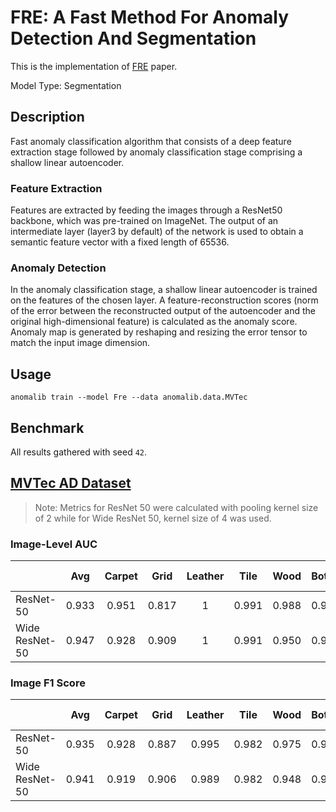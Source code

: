 # FRE: A Fast Method For Anomaly Detection And Segmentation

This is the implementation of [FRE](https://papers.bmvc2023.org/0614.pdf) paper.

Model Type: Segmentation

## Description

Fast anomaly classification algorithm that consists of a deep feature extraction stage followed by anomaly classification stage comprising a shallow linear autoencoder.

### Feature Extraction

Features are extracted by feeding the images through a ResNet50 backbone, which was pre-trained on ImageNet. The output of an intermediate layer (layer3 by default) of the network is used to obtain a semantic feature vector with a fixed length of 65536.

### Anomaly Detection

In the anomaly classification stage, a shallow linear autoencoder is trained on the features of the chosen layer. A feature-reconstruction scores (norm of the error between the reconstructed output of the autoencoder and the original high-dimensional feature) is calculated as the anomaly score. Anomaly map is generated by reshaping and resizing the error tensor to match the input image dimension.

## Usage

`anomalib train --model Fre --data anomalib.data.MVTec`

## Benchmark

All results gathered with seed `42`.

## [MVTec AD Dataset](https://www.mvtec.com/company/research/datasets/mvtec-ad)

> Note: Metrics for ResNet 50 were calculated with pooling kernel size of 2 while for Wide ResNet 50, kernel size of 4 was used.

### Image-Level AUC

|                |  Avg  | Carpet | Grid  | Leather | Tile  | Wood  | Bottle | Cable | Capsule | Hazelnut | Metal Nut | Pill  | Screw | Toothbrush | Transistor | Zipper |
| -------------- | :---: | :----: | :---: | :-----: | :---: | :---: | :----: | :---: | :-----: | :------: | :-------: | :---: | :---: | :--------: | :--------: | :----: |
| ResNet-50      | 0.933 | 0.951  | 0.817 |    1    | 0.991 | 0.988 | 0.996  | 0.931 |  0.887  |  0.974   |   0.902   | 0.951 | 0.798 |   0.908    |   0.943    | 0.957  |
| Wide ResNet-50 | 0.947 | 0.928  | 0.909 |    1    | 0.991 | 0.950 | 0.996  | 0.944 |  0.908  |  0.973   |   0.933   | 0.971 | 0.827 |   0.950    |   0.963    | 0.968  |



### Image F1 Score

|                |  Avg  | Carpet | Grid  | Leather | Tile  | Wood  | Bottle | Cable | Capsule | Hazelnut | Metal Nut | Pill  | Screw | Toothbrush | Transistor | Zipper |
| -------------- | :---: | :----: | :---: | :-----: | :---: | :---: | :----: | :---: | :-----: | :------: | :-------: | :---: | :---: | :--------: | :--------: | :----: |
| ResNet-50      | 0.935 | 0.928  | 0.887 |  0.995  | 0.982 | 0.975 | 0.984  | 0.906 |  0.943  |  0.943   |   0.914   | 0.943 | 0.872 |   0.912    |   0.880    | 0.958  |
| Wide ResNet-50 | 0.941 | 0.919  | 0.906 |  0.989  | 0.982 | 0.948 | 0.984  | 0.911 |  0.951  |  0.950   |   0.934   | 0.960 | 0.885 |   0.931    |   0.895    | 0.967  |
